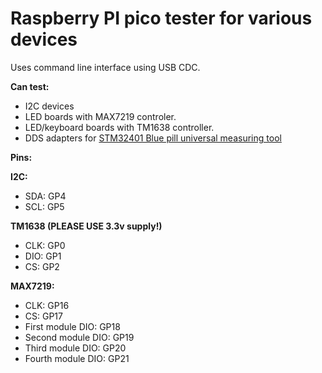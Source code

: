 # Raspberry PI pico tester for various devices

Uses command line interface using USB CDC.

**Can test:**
- I2C devices
- LED boards with MAX7219 controler.
- LED/keyboard boards with TM1638 controller.
- DDS adapters for [STM32401 Blue pill universal measuring tool](../stm32f401_meter)

**Pins:**

**I2C:**
- SDA: GP4
- SCL: GP5

**TM1638 (PLEASE USE 3.3v supply!)**
- CLK: GP0
- DIO: GP1
- CS: GP2

**MAX7219:**
- CLK: GP16
- CS: GP17
- First module DIO: GP18
- Second module DIO: GP19
- Third module DIO: GP20
- Fourth module DIO: GP21
